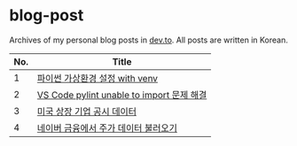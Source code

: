 # blog-post

Archives of my personal blog posts in [dev.to](https://dev.to/). All posts are written in Korean.

|No.|Title|
|---|---|
|1|[파이썬 가상환경 설정 with venv](https://dev.to/choijiwoo/paisseon-gasanghwangyeong-seoljeong-with-venv-3ai1)|
|2|[VS Code pylint unable to import 문제 해결](https://dev.to/choijiwoo/vs-code-pylint-unable-to-import-munje-haegyeol-2n96)|
|3|[미국 상장 기업 공시 데이터](https://dev.to/choijiwoo/migug-sangjang-gieob-gongsi-deiteo-g83)|
|4|[네이버 금융에서 주가 데이터 불러오기](https://dev.to/choijiwoo/neibeo-geumyungeseo-juga-deiteo-bulreoogi-3jem)|